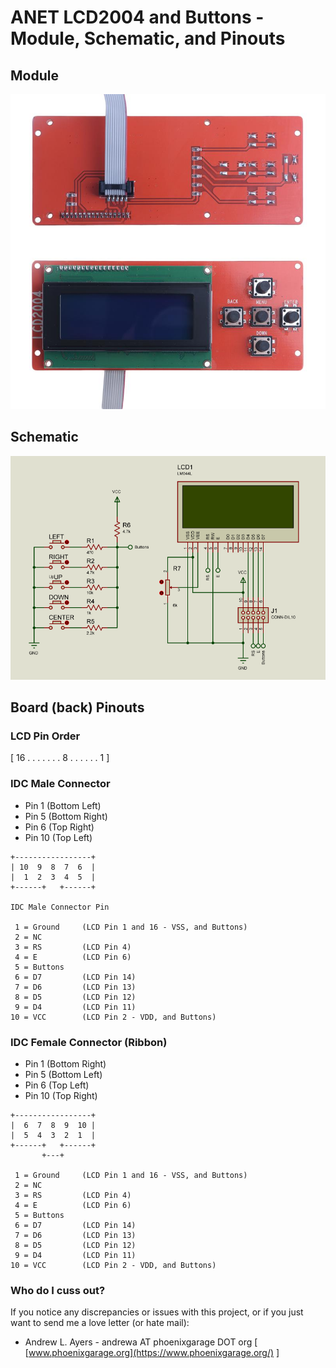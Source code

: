 # ANET LCD2004 and Buttons - Module, Schematic, and Pinouts #

## Module ##

![ANET LCD 2004](LCD2004.jpg)

## Schematic ##

![ANET LCD 2004 Schematic](LCD2004-schematic.png)

## Board (back) Pinouts ##

### LCD Pin Order ###

[ 16 . . . . . . . 8 . . . . . . 1 ]

### IDC Male Connector ###

  * Pin 1 (Bottom Left)
  * Pin 5 (Bottom Right)
  * Pin 6 (Top Right)
  * Pin 10 (Top Left)
``` 
+-----------------+ 
| 10  9  8  7  6  |
|  1  2  3  4  5  |
+------+   +------+ 

IDC Male Connector Pin

 1 = Ground     (LCD Pin 1 and 16 - VSS, and Buttons)
 2 = NC
 3 = RS         (LCD Pin 4)
 4 = E          (LCD Pin 6)
 5 = Buttons
 6 = D7         (LCD Pin 14)
 7 = D6         (LCD Pin 13)
 8 = D5         (LCD Pin 12)
 9 = D4         (LCD Pin 11)
10 = VCC        (LCD Pin 2 - VDD, and Buttons)
```

### IDC Female Connector (Ribbon) ###

  * Pin 1 (Bottom Right)
  * Pin 5 (Bottom Left)
  * Pin 6 (Top Left)
  * Pin 10 (Top Right)

```
+-----------------+
|  6  7  8  9  10 |
|  5  4  3  2  1  |
+------+   +------+
       +---+

 1 = Ground     (LCD Pin 1 and 16 - VSS, and Buttons)
 2 = NC
 3 = RS         (LCD Pin 4)
 4 = E          (LCD Pin 6)
 5 = Buttons
 6 = D7         (LCD Pin 14)
 7 = D6         (LCD Pin 13)
 8 = D5         (LCD Pin 12)
 9 = D4         (LCD Pin 11)
10 = VCC        (LCD Pin 2 - VDD, and Buttons)
```

### Who do I cuss out? ###

If you notice any discrepancies or issues with this project, or if you just want to send me a love letter (or hate mail):

* Andrew L. Ayers - andrewa AT phoenixgarage DOT org [ [www.phoenixgarage.org](https://www.phoenixgarage.org/) ]